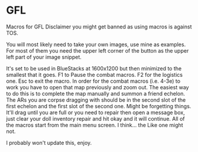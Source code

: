 # GFL
Macros for GFL
Disclaimer you might get banned as using macros is against TOS.

You will most likely need to take your own images, use mine as examples.
For most of them you need the upper left corner of the button as the upper left part of your image snippet.

It's set to be used in BlueStacks at 1600x1200 but then minimized to the smallest that it goes.
F1 to Pause the combat macros.  F2 for the logistics one.  Esc to exit the macro.
In order for the combat macros (i.e. 4-3e) to work you have to open that map previously and zoom out.  The easiest way to do this is to complete the map manually and summon a friend echelon.
The ARs you are corpse dragging with should be in the second slot of the first echelon and the first slot of the second one.
Might be forgetting things.  It'll drag until you are full or you need to repair then open a message box, just clear your doll inventory repair and hit okay and it will continue.
All of the macros start from the main menu screen. I think... the Like one might not.

I probably won't update this, enjoy.
